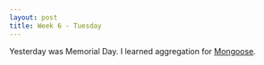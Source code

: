 ```yaml
---
layout: post
title: Week 6 - Tuesday
---
```

Yesterday was Memorial Day. I learned aggregation for [Mongoose](https://docs.mongodb.com/manual/reference/operator/aggregation/sum/). 
